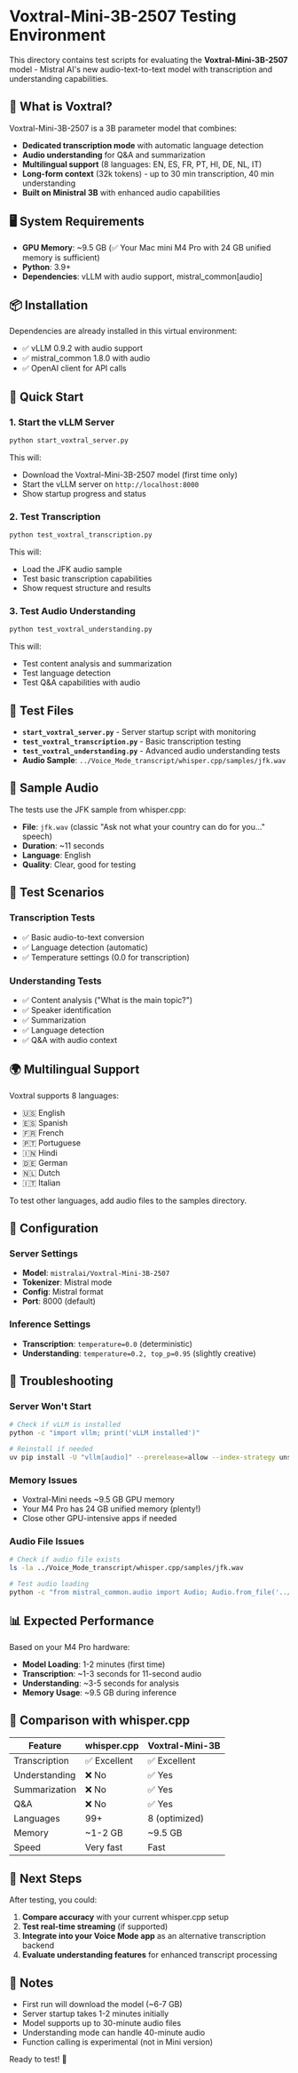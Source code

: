 # Voxtral-Mini-3B-2507 Testing Environment

This directory contains test scripts for evaluating the **Voxtral-Mini-3B-2507** model - Mistral AI's new audio-text-to-text model with transcription and understanding capabilities.

## 🎯 What is Voxtral?

Voxtral-Mini-3B-2507 is a 3B parameter model that combines:
- **Dedicated transcription mode** with automatic language detection
- **Audio understanding** for Q&A and summarization
- **Multilingual support** (8 languages: EN, ES, FR, PT, HI, DE, NL, IT)
- **Long-form context** (32k tokens) - up to 30 min transcription, 40 min understanding
- **Built on Ministral 3B** with enhanced audio capabilities

## 🖥️ System Requirements

- **GPU Memory**: ~9.5 GB (✅ Your Mac mini M4 Pro with 24 GB unified memory is sufficient)
- **Python**: 3.9+
- **Dependencies**: vLLM with audio support, mistral_common[audio]

## 📦 Installation

Dependencies are already installed in this virtual environment:
- ✅ vLLM 0.9.2 with audio support
- ✅ mistral_common 1.8.0 with audio
- ✅ OpenAI client for API calls

## 🚀 Quick Start

### 1. Start the vLLM Server
```bash
python start_voxtral_server.py
```

This will:
- Download the Voxtral-Mini-3B-2507 model (first time only)
- Start the vLLM server on `http://localhost:8000`
- Show startup progress and status

### 2. Test Transcription
```bash
python test_voxtral_transcription.py
```

This will:
- Load the JFK audio sample
- Test basic transcription capabilities
- Show request structure and results

### 3. Test Audio Understanding
```bash
python test_voxtral_understanding.py
```

This will:
- Test content analysis and summarization
- Test language detection
- Test Q&A capabilities with audio

## 📁 Test Files

- **`start_voxtral_server.py`** - Server startup script with monitoring
- **`test_voxtral_transcription.py`** - Basic transcription testing
- **`test_voxtral_understanding.py`** - Advanced audio understanding tests
- **Audio Sample**: `../Voice_Mode_transcript/whisper.cpp/samples/jfk.wav`

## 🎤 Sample Audio

The tests use the JFK sample from whisper.cpp:
- **File**: `jfk.wav` (classic "Ask not what your country can do for you..." speech)
- **Duration**: ~11 seconds
- **Language**: English
- **Quality**: Clear, good for testing

## 🧪 Test Scenarios

### Transcription Tests
- ✅ Basic audio-to-text conversion
- ✅ Language detection (automatic)
- ✅ Temperature settings (0.0 for transcription)

### Understanding Tests
- ✅ Content analysis ("What is the main topic?")
- ✅ Speaker identification
- ✅ Summarization
- ✅ Language detection
- ✅ Q&A with audio context

## 🌍 Multilingual Support

Voxtral supports 8 languages:
- 🇺🇸 English
- 🇪🇸 Spanish  
- 🇫🇷 French
- 🇵🇹 Portuguese
- 🇮🇳 Hindi
- 🇩🇪 German
- 🇳🇱 Dutch
- 🇮🇹 Italian

To test other languages, add audio files to the samples directory.

## 🔧 Configuration

### Server Settings
- **Model**: `mistralai/Voxtral-Mini-3B-2507`
- **Tokenizer**: Mistral mode
- **Config**: Mistral format
- **Port**: 8000 (default)

### Inference Settings
- **Transcription**: `temperature=0.0` (deterministic)
- **Understanding**: `temperature=0.2, top_p=0.95` (slightly creative)

## 🚨 Troubleshooting

### Server Won't Start
```bash
# Check if vLLM is installed
python -c "import vllm; print('vLLM installed')"

# Reinstall if needed
uv pip install -U "vllm[audio]" --prerelease=allow --index-strategy unsafe-best-match --extra-index-url https://wheels.vllm.ai/nightly
```

### Memory Issues
- Voxtral-Mini needs ~9.5 GB GPU memory
- Your M4 Pro has 24 GB unified memory (plenty!)
- Close other GPU-intensive apps if needed

### Audio File Issues
```bash
# Check if audio file exists
ls -la ../Voice_Mode_transcript/whisper.cpp/samples/jfk.wav

# Test audio loading
python -c "from mistral_common.audio import Audio; Audio.from_file('../Voice_Mode_transcript/whisper.cpp/samples/jfk.wav')"
```

## 📊 Expected Performance

Based on your M4 Pro hardware:
- **Model Loading**: 1-2 minutes (first time)
- **Transcription**: ~1-3 seconds for 11-second audio
- **Understanding**: ~3-5 seconds for analysis
- **Memory Usage**: ~9.5 GB during inference

## 🔄 Comparison with whisper.cpp

| Feature | whisper.cpp | Voxtral-Mini-3B |
|---------|-------------|-----------------|
| Transcription | ✅ Excellent | ✅ Excellent |
| Understanding | ❌ No | ✅ Yes |
| Summarization | ❌ No | ✅ Yes |
| Q&A | ❌ No | ✅ Yes |
| Languages | 99+ | 8 (optimized) |
| Memory | ~1-2 GB | ~9.5 GB |
| Speed | Very fast | Fast |

## 🎯 Next Steps

After testing, you could:
1. **Compare accuracy** with your current whisper.cpp setup
2. **Test real-time streaming** (if supported)
3. **Integrate into your Voice Mode app** as an alternative transcription backend
4. **Evaluate understanding features** for enhanced transcript processing

## 📝 Notes

- First run will download the model (~6-7 GB)
- Server startup takes 1-2 minutes initially
- Model supports up to 30-minute audio files
- Understanding mode can handle 40-minute audio
- Function calling is experimental (not in Mini version)

Ready to test! 🚀
